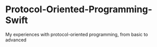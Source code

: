 # Protocol-Oriented-Programming-Swift
My experiences with protocol-oriented programming, from basic to advanced
